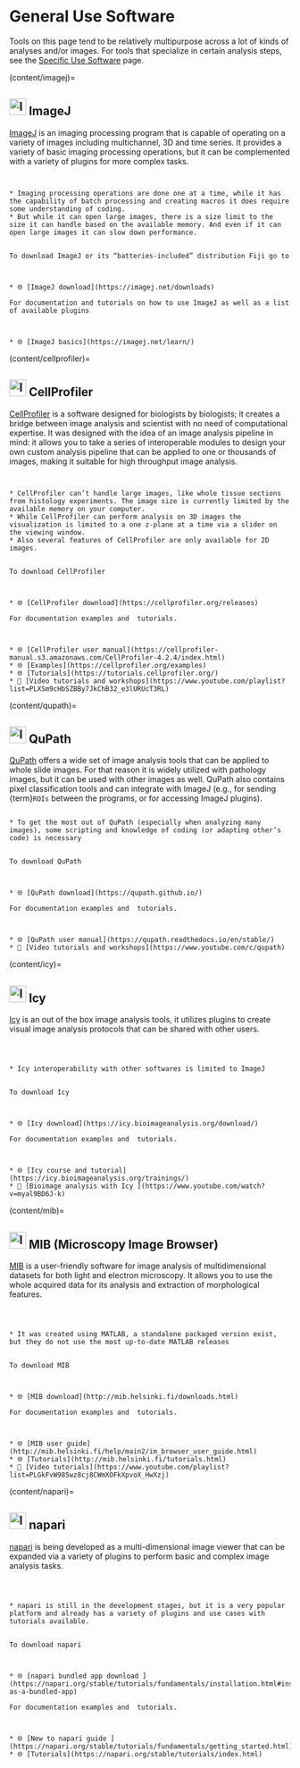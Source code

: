 # General Use Software

Tools on this page tend to be relatively multipurpose across a lot of kinds of analyses and/or images. For tools that specialize in certain analysis steps, see the [Specific Use Software](./SpecificUseSoftware.md) page.

(content/imagej)=
## <img src="https://imagej.net/media/icons/imagej2.png" alt="logo" width="30px"> ImageJ


[ImageJ](https://imagej.net/) is an imaging processing program that is capable of operating on a variety of images including multichannel, 3D and time series. It provides a variety of basic imaging processing operations, but it can be complemented with a variety of plugins for more complex tasks.

```{dropdown} What are its disadvantages?


* Imaging processing operations are done one at a time, while it has the capability of batch processing and creating macros it does require some understanding of coding.
* But while it can open large images, there is a size limit to the size it can handle based on the available memory. And even if it can open large images it can slow down performance.
```

```{dropdown} How to download/install and learn more?

To download ImageJ or its “batteries-included” distribution Fiji go to



* 🌐 [ImageJ download](https://imagej.net/downloads)

For documentation and tutorials on how to use ImageJ as well as a list of available plugins



* 🌐 [ImageJ basics](https://imagej.net/learn/)
```

(content/cellprofiler)=
## <img src="https://global.discourse-cdn.com/business4/uploads/imagej/original/2X/b/bcdcd5ba157e07e74dd1964ec81765e708455ed9.png" alt="logo" width="30px"> CellProfiler

[CellProfiler](https://cellprofiler.org/) is a software designed for biologists by biologists; it creates a bridge between image analysis and scientist with no need of computational expertise. It was designed with the idea of an image analysis pipeline in mind: it allows you to take a series of interoperable modules to design your own custom analysis pipeline that can be applied to one or thousands of images, making it suitable for high throughput image analysis. 


```{dropdown} What are its disadvantages?


* CellProfiler can’t handle large images, like whole tissue sections from histology experiments. The image size is currently limited by the available memory on your computer.
* While CellProfiler can perform analysis on 3D images the visualization is limited to a one z-plane at a time via a slider on the viewing window.
* Also several features of CellProfiler are only available for 2D images.
```

```{dropdown} How to download/install and learn more?

To download CellProfiler



* 🌐 [CellProfiler download](https://cellprofiler.org/releases)

For documentation examples and  tutorials.



* 🌐 [CellProfiler user manual](https://cellprofiler-manual.s3.amazonaws.com/CellProfiler-4.2.4/index.html) 
* 🌐 [Examples](https://cellprofiler.org/examples)
* 🌐 [Tutorials](https://tutorials.cellprofiler.org/)
* 🎥 [Video tutorials and workshops](https://www.youtube.com/playlist?list=PLXSm9cHbSZBBy7JkChB32_e3lURUcT3RL) 
```

(content/qupath)=
## <img src="https://global.discourse-cdn.com/business4/uploads/imagej/optimized/3X/6/0/6039b2daa4b6b1c32943f63f464cf3c477898bfe_2_750x750.png" alt="logo" width="30px"> QuPath

[QuPath](https://qupath.github.io/) offers a wide set of image analysis tools that can be applied to whole slide images. For that reason it is widely utilized with pathology images, but it can be used with other images as well. QuPath also contains pixel classification tools and can integrate with ImageJ (e.g., for sending {term}`ROIs` between the programs, or for accessing ImageJ plugins). 


```{dropdown} What are its disadvantages?

* To get the most out of QuPath (especially when analyzing many images), some scripting and knowledge of coding (or adapting other’s code) is necessary
```

```{dropdown} How to download/install and learn more?

To download QuPath



* 🌐 [QuPath download](https://qupath.github.io/)

For documentation examples and  tutorials.



* 🌐 [QuPath user manual](https://qupath.readthedocs.io/en/stable/) 
* 🎥 [Video tutorials and workshops](https://www.youtube.com/c/qupath) 
```

(content/icy)=
## <img src="https://icy.bioimageanalysis.org/wp-content/uploads/2018/07/logo_full_notext600px.png" alt="logo" width="30px"> Icy

[Icy](https://icy.bioimageanalysis.org/) is an out of the box image analysis tools, it utilizes plugins to create visual image analysis protocols that can be shared with other users.


```{dropdown} What are its disadvantages?



* Icy interoperability with other softwares is limited to ImageJ
```

```{dropdown} How to download/install and learn more?

To download Icy



* 🌐 [Icy download](https://icy.bioimageanalysis.org/download/)

For documentation examples and  tutorials.



* 🌐 [Icy course and tutorial](https://icy.bioimageanalysis.org/trainings/) 
* 🎥 [Bioimage analysis with Icy ](https://www.youtube.com/watch?v=myal9BD6J-k) 
```

(content/mib)=
## <img src="https://global.discourse-cdn.com/business4/uploads/imagej/optimized/3X/7/4/74273a1f9a663b52053d44c9767ed49193f2170f_2_787x750.png" alt="logo" width="30px"> MIB (Microscopy Image Browser) 

[MIB](http://mib.helsinki.fi/index.html) is a user-friendly software for image analysis of multidimensional datasets for both light and electron microscopy. It allows you to use the whole acquired data for its analysis and extraction of morphological features.


```{dropdown} What are its disadvantages?



* It was created using MATLAB, a standalone packaged version exist, but they do not use the most up-to-date MATLAB releases
```

```{dropdown} How to download/install and learn more?

To download MIB



* 🌐 [MIB download](http://mib.helsinki.fi/downloads.html)

For documentation examples and  tutorials.



* 🌐 [MIB user guide](http://mib.helsinki.fi/help/main2/im_browser_user_guide.html) 
* 🌐 [Tutorials](http://mib.helsinki.fi/tutorials.html)
* 🎥 [Video tutorials](https://www.youtube.com/playlist?list=PLGkFvW985wz8cj8CWmXOFkXpvoX_HwXzj) 
```

(content/napari)=
## <img src="https://global.discourse-cdn.com/business4/uploads/imagej/optimized/3X/7/7/775e83f70639e1cb7cb299d8681d272e18718089_2_750x750.png" alt="logo" width="30px"> napari

[napari](https://napari.org/) is being developed as a multi-dimensional image viewer that can be expanded via a variety of plugins to perform basic and complex image analysis tasks.


```{dropdown} What are its disadvantages?



* napari is still in the development stages, but it is a very popular platform and already has a variety of plugins and use cases with tutorials available.
```

```{dropdown} How to download/install and learn more?

To download napari



* 🌐 [napari bundled app download ](https://napari.org/stable/tutorials/fundamentals/installation.html#install-as-a-bundled-app)

For documentation examples and  tutorials.



* 🌐 [New to napari guide ](https://napari.org/stable/tutorials/fundamentals/getting_started.html) 
* 🌐 [Tutorials](https://napari.org/stable/tutorials/index.html)
```

